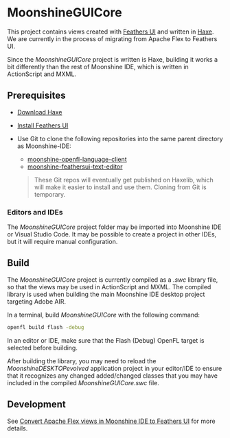 # MoonshineGUICore

This project contains views created with [Feathers UI](https://feathersui.com/) and written in [Haxe](https://haxe.org/). We are currently in the process of migrating from Apache Flex to Feathers UI.

Since the _MoonshineGUICore_ project is written is Haxe, building it works a bit differently than the rest of Moonshine IDE, which is written in ActionScript and MXML.

## Prerequisites

- [Download Haxe](https://haxe.org/download/)
- [Install Feathers UI](https://feathersui.com/learn/haxe-openfl/installation/)
- Use Git to clone the following repositories into the same parent directory as Moonshine-IDE:

  - [moonshine-openfl-language-client](https://github.com/Moonshine-IDE/moonshine-openfl-language-client)
  - [moonshine-feathersui-text-editor](https://github.com/Moonshine-IDE/moonshine-feathersui-text-editor)

  > These Git repos will eventually get published on Haxelib, which will make it easier to install and use them. Cloning from Git is temporary.

### Editors and IDEs

The _MoonshineGUICore_ project folder may be imported into Moonshine IDE or Visual Studio Code. It may be possible to create a project in other IDEs, but it will require manual configuration.

## Build

The _MoonshineGUICore_ project is currently compiled as a _.swc_ library file, so that the views may be used in ActionScript and MXML. The compiled library is used when building the main Moonshine IDE desktop project targeting Adobe AIR.

In a terminal, build _MoonshineGUICore_ with the following command:

```sh
openfl build flash -debug
```

In an editor or IDE, make sure that the Flash (Debug) OpenFL target is selected before building.

After building the library, you may need to reload the _MoonshineDESKTOPevolved_ application project in your editor/IDE to ensure that it recognizes any changed added/changed classes that you may have included in the compiled _MoonshineGUICore.swc_ file.

## Development

See [Convert Apache Flex views in Moonshine IDE to Feathers UI](https://github.com/prominic/Moonshine-IDE/wiki/Convert-Apache-Flex-views-in-Moonshine-IDE-to-Feathers-UI) for more details.
